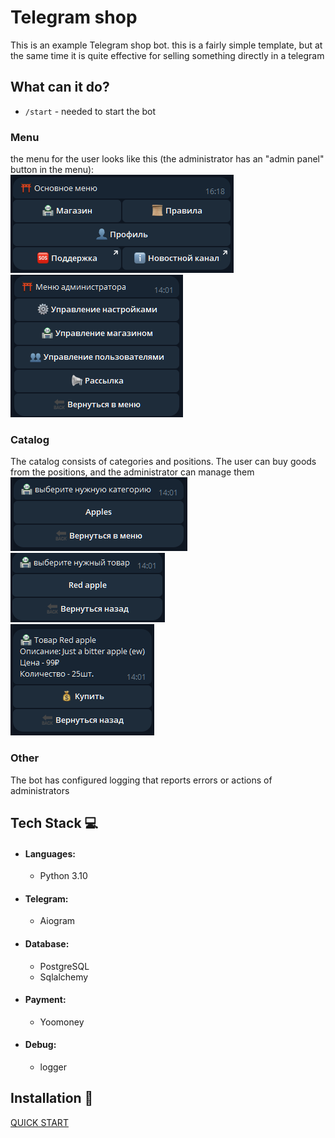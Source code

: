 # Telegram shop
This is an example Telegram shop bot.
this is a fairly simple template, but at the same time it is quite effective for selling something directly in a telegram

## What can it do?
- `/start` - needed to start the bot
### Menu
  the menu for the user looks like this (the administrator has an "admin panel" button in the menu):  
  ![](assets/menu_picture.png)  
  ![](assets/admin_menu_picture.png)
### Catalog
  The catalog consists of categories and positions. The user can buy goods from the positions, and the administrator can manage them  
  ![](assets/categories_picture.png)  
  ![](assets/positions_picture.png)  
  ![](assets/position_description_picture.png)
### Other
  The bot has configured logging that reports errors or actions of administrators  
## Tech Stack 💻
- #### Languages:
  - Python 3.10

- #### Telegram:
    - Aiogram

- #### Database:
    - PostgreSQL
    - Sqlalchemy

- #### Payment:
    - Yoomoney

- #### Debug:
    - logger

## Installation 💾
[QUICK START](markdown/quick_start.md)